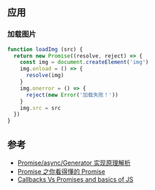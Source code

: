 ## 应用

### 加载图片

```js
function loadImg (src) {
  return new Promise((resolve, reject) => {
    const img = document.createElement('img')
    img.onload = () => {
      resolve(img)
    }
    img.onerror = () => {
      reject(new Error('加载失败！'))
    }
    img.src = src
  })
}
```

## 参考

- [Promise/async/Generator 实现原理解析](https://juejin.cn/post/6844904096525189128)
- [Promise 之你看得懂的 Promise](https://juejin.cn/post/6844903629187448845)
- [Callbacks Vs Promises and basics of JS](https://theflyingmantis.medium.com/callbacks-vs-promises-and-basics-of-js-80d3d1515e81)